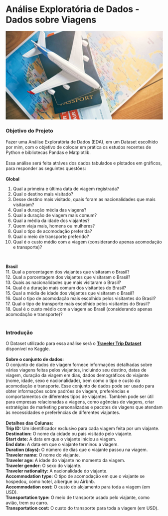 # Análise Exploratória de Dados - Dados sobre Viagens

![imagem_trip](https://github.com/wagnermoraesjr/Analise-de-Dados-sobre-Viagens/blob/main/imagem_trip.jpg)

### **Objetivo do Projeto**

Fazer uma Análise Exploratória de Dados (EDA), em um Dataset escolhido por mim, com o objetivo de colocar em prática os estudos recentes de Python e bibliotecas Pandas e Matplotlib.<br>
<br>
Essa análise será feita atráves dos dados tabulados e plotados em gráficos, para responder as seguintes questões:<br>
<br>
**Global**<br>
1. Qual a primeira e última data de viagem registrada?<br>
2. Qual o destino mais visitado?<br>
3. Desse destino mais visitado, quais foram as nacionalidades que mais visitaram?<br>
4. Qual a duração média das viagens?<br>
5. Qual a duração de viagem mais comum?<br>
6. Qual a média da idade dos viajantes?<br>
7. Quem viaja mais, homens ou mulheres?<br>
8. Qual o tipo de acomodação preferida?<br>
9. Qual o meio de transporte preferido?<br>
10. Qual é o custo médio com a viagem (considerando apenas acomodação e transporte)?<br>
<br>

**Brasil**<br>
11. Qual a porcentagem dos viajantes que visitaram o Brasil?<br>
12. Qual a porcentagem dos viajantes que visitaram o Brasil?<br>
13. Quais as nacionalidades que mais visitaram o Brasil?<br>
14. Qual é a duração mais comum dos visitantes do Brasil?<br>
15. Qual a média de idade dos viajantes que visitaram o Brasil?<br>
16. Qual o tipo de acomodação mais escolhido pelos visitantes do Brasil?<br>
17. Qual o tipo de transporte mais escolhido pelos visitantes do Brasil?<br>
18. Qual é o custo médio com a viagem ao Brasil (considerando apenas acomodação e transporte)?<br>
<br>

### **Introdução**

O Dataset utilizado para essa análise será o **[Traveler Trip Dataset](https://www.kaggle.com/datasets/rkiattisak/traveler-trip-data?resource=download)** disponível no Kaggle.<br>
<br>
**Sobre o conjunto de dados:**<br>
O conjunto de dados de viagem fornece informações detalhadas sobre várias viagens feitas pelos viajantes, incluindo seu destino, datas de viagem, duração da viagem em dias, dados demográficos do viajante (nome, idade, sexo e nacionalidade), bem como o tipo e custo da acomodação e transporte. Esse conjunto de dados pode ser usado para obter informações sobre padrões de viagem, preferências e comportamentos de diferentes tipos de viajantes. Também pode ser útil para empresas relacionadas a viagens, como agências de viagens, criar estratégias de marketing personalizadas e pacotes de viagens que atendam às necessidades e preferências de diferentes viajantes.<br>
<br>
**Detalhes das Colunas:**<br>
**Trip ID:** Um identificador exclusivo para cada viagem feita por um viajante.<br>
**Destination:** O nome da cidade ou país visitado pelo viajante.<br>
**Start date:** A data em que o viajante iniciou a viagem.<br>
**End date:** A data em que o viajante terminou a viagem.<br>
**Duration (days):** O número de dias que o viajante passou na viagem.<br>
**Traveler name:** O nome do viajante.<br>
**Traveler age:** A idade do viajante no momento da viagem.<br>
**Traveler gender:** O sexo do viajante.<br>
**Traveler nationality:** A nacionalidade do viajante.<br>
**Accommodation type:** O tipo de acomodação em que o viajante se hospedou, como hotel, albergue ou Airbnb.<br>
**Accommodation cost:** O custo do alojamento para toda a viagem (em USD).<br>
**Transportation type:** O meio de transporte usado pelo viajante, como avião, trem ou carro.<br>
**Transportation cost:** O custo do transporte para toda a viagem (em USD).
